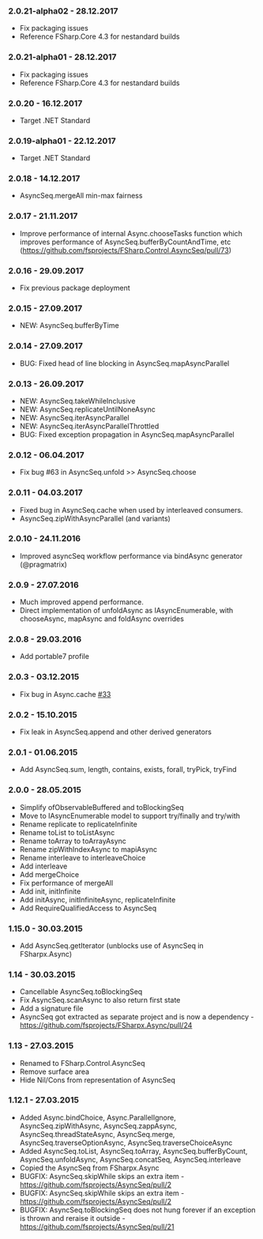 ### 2.0.21-alpha02 - 28.12.2017
* Fix packaging issues
* Reference FSharp.Core 4.3 for nestandard builds

### 2.0.21-alpha01 - 28.12.2017
* Fix packaging issues
* Reference FSharp.Core 4.3 for nestandard builds

### 2.0.20 - 16.12.2017
* Target .NET Standard

### 2.0.19-alpha01 - 22.12.2017
* Target .NET Standard

### 2.0.18 - 14.12.2017
* AsyncSeq.mergeAll min-max fairness

### 2.0.17 - 21.11.2017
* Improve performance of internal Async.chooseTasks function which improves performance of AsyncSeq.bufferByCountAndTime, etc (https://github.com/fsprojects/FSharp.Control.AsyncSeq/pull/73)

### 2.0.16 - 29.09.2017
* Fix previous package deployment

### 2.0.15 - 27.09.2017
* NEW: AsyncSeq.bufferByTime

### 2.0.14 - 27.09.2017
* BUG: Fixed head of line blocking in AsyncSeq.mapAsyncParallel

### 2.0.13 - 26.09.2017
* NEW: AsyncSeq.takeWhileInclusive
* NEW: AsyncSeq.replicateUntilNoneAsync
* NEW: AsyncSeq.iterAsyncParallel
* NEW: AsyncSeq.iterAsyncParallelThrottled
* BUG: Fixed exception propagation in AsyncSeq.mapAsyncParallel

### 2.0.12 - 06.04.2017
* Fix bug #63 in AsyncSeq.unfold >> AsyncSeq.choose

### 2.0.11 - 04.03.2017
* Fixed bug in AsyncSeq.cache when used by interleaved consumers.
* AsyncSeq.zipWithAsyncParallel (and variants)

### 2.0.10 - 24.11.2016
* Improved asyncSeq workflow performance via bindAsync generator (@pragmatrix)

### 2.0.9 - 27.07.2016
* Much improved append performance.
* Direct implementation of unfoldAsync as IAsyncEnumerable, with chooseAsync, mapAsync and foldAsync overrides

### 2.0.8 - 29.03.2016
* Add portable7 profile

### 2.0.3 - 03.12.2015
* Fix bug in Async.cache [#33](https://github.com/fsprojects/FSharp.Control.AsyncSeq/issues/33)

### 2.0.2 - 15.10.2015
* Fix leak in AsyncSeq.append and other derived generators

### 2.0.1 - 01.06.2015
* Add AsyncSeq.sum, length, contains, exists, forall, tryPick, tryFind

### 2.0.0 - 28.05.2015
* Simplify ofObservableBuffered and toBlockingSeq
* Move to IAsyncEnumerable model to support try/finally and try/with
* Rename replicate to replicateInfinite
* Rename toList to toListAsync
* Rename toArray to toArrayAsync
* Rename zipWithIndexAsync to mapiAsync
* Rename interleave to interleaveChoice
* Add interleave 
* Add mergeChoice 
* Fix performance of mergeAll 
* Add init, initInfinite
* Add initAsync, initInfiniteAsync, replicateInfinite
* Add RequireQualifiedAccess to AsyncSeq

### 1.15.0 - 30.03.2015
* Add AsyncSeq.getIterator (unblocks use of AsyncSeq in FSharpx.Async)

### 1.14 - 30.03.2015
* Cancellable AsyncSeq.toBlockingSeq
* Fix AsyncSeq.scanAsync to also return first state
* Add a signature file
* AsyncSeq got extracted as separate project and is now a dependency - https://github.com/fsprojects/FSharpx.Async/pull/24 

### 1.13 - 27.03.2015
* Renamed to FSharp.Control.AsyncSeq
* Remove surface area
* Hide Nil/Cons from representation of AsyncSeq 

### 1.12.1 - 27.03.2015
* Added Async.bindChoice, Async.ParallelIgnore, AsyncSeq.zipWithAsync, AsyncSeq.zappAsync, AsyncSeq.threadStateAsync, AsyncSeq.merge, AsyncSeq.traverseOptionAsync, AsyncSeq.traverseChoiceAsync
* Added AsyncSeq.toList, AsyncSeq.toArray, AsyncSeq.bufferByCount, AsyncSeq.unfoldAsync, AsyncSeq.concatSeq, AsyncSeq.interleave
* Copied the AsyncSeq from FSharpx.Async
* BUGFIX: AsyncSeq.skipWhile skips an extra item - https://github.com/fsprojects/AsyncSeq/pull/2
* BUGFIX: AsyncSeq.skipWhile skips an extra item - https://github.com/fsprojects/AsyncSeq/pull/2
* BUGFIX: AsyncSeq.toBlockingSeq does not hung forever if an exception is thrown and reraise it outside - https://github.com/fsprojects/AsyncSeq/pull/21